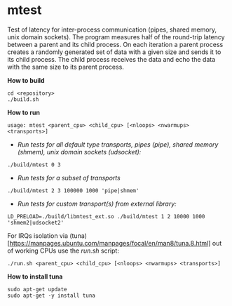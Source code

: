 # mtest

Test of latency for inter-process communication (pipes, shared memory, unix domain sockets).
The program measures half of the round-trip latency between a parent and its child process.
On each iteration a parent process creates a randomly generated set of data with a given size and sends it to its child process.
The child process receives the data and echo the data with the same size to its parent process.

**How to build**
```
cd <repository>
./build.sh
```

**How to run**
```
usage: mtest <parent_cpu> <child_cpu> [<nloops> <nwarmups> <transports>]
```

- _Run tests for all default type transports, pipes (*pipe*), shared memory (*shmem*), unix domain sockets (*udsocket*):_
```
./build/mtest 0 3
```

- _Run tests for a subset of transports_
```
./build/mtest 2 3 100000 1000 'pipe|shmem'
```

- _Run tests for custom transport(s) from external library:_
```
LD_PRELOAD=./build/libmtest_ext.so ./build/mtest 1 2 10000 1000 'shmem2|udsocket2'
```

For IRQs isolation via (tuna)[https://manpages.ubuntu.com/manpages/focal/en/man8/tuna.8.html] out of working CPUs use the *run.sh* script:
```
./run.sh <parent_cpu> <child_cpu> [<nloops> <nwarmups> <transports>]
```

**How to install tuna**
```
sudo apt-get update
sudo apt-get -y install tuna
```
